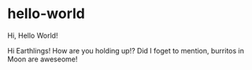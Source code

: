 # hello-world
Hi, Hello World!

Hi Earthlings!
How are you holding up!?
Did I foget to mention, burritos in Moon are aweseome!

